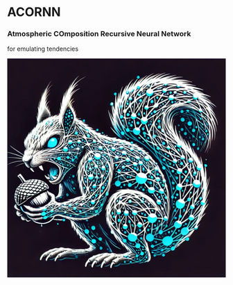 # **ACORNN**  
### Atmospheric COmposition Recursive Neural Network

for emulating tendencies

<p align="center">
  <img src="https://raw.githubusercontent.com/jeromebarre/ACORNN/master/acornnnn.jpg" alt="ACORNN Logo" width="600">
</p>
